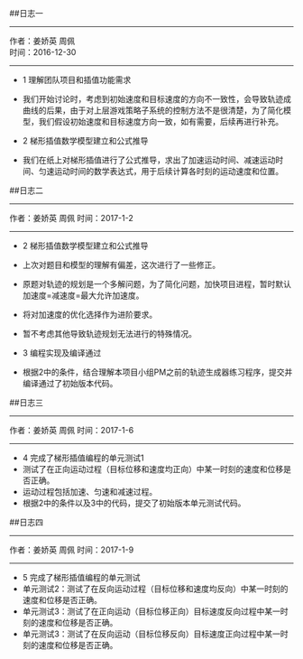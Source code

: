 ##日志一
****
作者：姜娇英 周佩    
时间：2016-12-30
******
* 1 理解团队项目和插值功能需求
 * 我们开始讨论时，考虑到初始速度和目标速度的方向不一致性，会导致轨迹成曲线的后果，由于对上层游戏策略子系统的控制方法不是很清楚，为了简化模型，我们假设初始速度和目标速度方向一致，如有需要，后续再进行补充。

* 2 梯形插值数学模型建立和公式推导
 * 我们在纸上对梯形插值进行了公式推导，求出了加速运动时间、减速运动时间、匀速运动时间的数学表达式，用于后续计算各时刻的运动速度和位置。


##日志二
****
作者：姜娇英 周佩 
时间：2017-1-2
****
* 2 梯形插值数学模型建立和公式推导
 * 上次对题目和模型的理解有偏差，这次进行了一些修正。
 * 原题对轨迹的规划是一个多解问题，为了简化问题，加快项目进程，暂时默认加速度=减速度=最大允许加速度。
 * 将对加速度的优化选择作为进阶要求。
 * 暂不考虑其他导致轨迹规划无法进行的特殊情况。

* 3 编程实现及编译通过
 * 根据2中的条件，结合理解本项目小组PM之前的轨迹生成器练习程序，提交并编译通过了初始版本代码。


##日志三
****
作者：姜娇英 周佩 
时间：2017-1-6
****
* 4 完成了梯形插值编程的单元测试1
 * 测试了在正向运动过程（目标位移和速度均正向）中某一时刻的速度和位移是否正确。
 * 运动过程包括加速、匀速和减速过程。
 * 根据2中的条件以及3中的代码，提交了初始版本单元测试代码。
 
 
##日志四
****
作者：姜娇英 周佩 
时间：2017-1-9
****
* 5 完成了梯形插值编程的单元测试
 * 单元测试2：测试了在反向运动过程（目标位移和速度均反向）中某一时刻的速度和位移是否正确。
 * 单元测试3：测试了在正向运动（目标位移正向）目标速度反向过程中某一时刻的速度和位移是否正确。
 * 单元测试3：测试了在反向运动（目标位移反向）目标速度正向过程中某一时刻的速度和位移是否正确。

